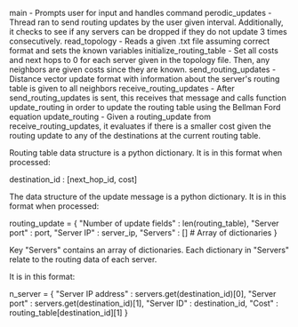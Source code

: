main - Prompts user for input and handles command
perodic_updates - Thread ran to send routing updates by the user given interval. Additionally, it checks to see if any servers can be dropped if they do not update 3 times consecutively.
read_topology - Reads a given .txt file assuming correct format and sets the known variables
initialize_routing_table - Set all costs and next hops to 0 for each server given in the topology file. Then, any neighbors are given costs since they are known.
send_routing_updates - Distance vector update format with information about the server's routing table is given to all neighbors
receive_routing_updates - After send_routing_updates is sent, this receives that message and calls function update_routing in order to update the routing table using the Bellman Ford equation
update_routing - Given a routing_update from receive_routing_updates, it evaluates if there is a smaller cost given the routing update to any of the destinations at the current routing table.

Routing table data structure is a python dictionary. It is in this format when processed:

destination_id : [next_hop_id, cost]

The data structure of the update message is a python dictionary. It is in this format when processed:

routing_update = {
        "Number of update fields" : len(routing_table),
        "Server port" : port,
        "Server IP" : server_ip,
        "Servers" : [] # Array of dictionaries
}

Key "Servers" contains an array of dictionaries. Each dictionary in "Servers" relate to the routing data of each server.

It is in this format:

 n_server = {
            "Server IP address" : servers.get(destination_id)[0],
            "Server port" : servers.get(destination_id)[1],
            "Server ID" : destination_id,
            "Cost" : routing_table[destination_id][1]
  }

